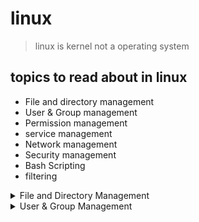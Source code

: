 # linux

> linux is kernel not a operating system

## topics to read about in linux
* File and directory management
* User & Group management
* Permission management
* service management
* Network management
* Security management
* Bash Scripting
* filtering

<details>
<summary>File and Directory Management </summary>

> in linux everything is a file  
> directory are the file containers

### How to create a file
* `touch [file-name]`
* `vi [file-name]`

### How to create a directory
* `mkdir [dir-name]`

### How to rename a file or directory
* `mv [old_name] [new_name]`

### How to move a file or directory
* `mv [old_path] [new_path]`

### How to copy a file or directory
* `cp [old_path] [new_path]`

### How to read a file
* `cat [file-name]`

### How to delete a file or directory
```bash
# to delete a directory
rm -rd [dir-name] 
# to delete a file
rm [file-name]
```  
</details>


<details>
<summary> User & Group Management </summary>

### How to create a user
* `useradd [options] [user-name]`
### How to delete a user
* `userdel [options] [user-name]`
### How to create a group
* `groupadd [options] [group-name]`
### How to create a group
* `groupdel [options] [group-name]`

### How to change group for a given user
* `usermod -g [group-name]`



</details>